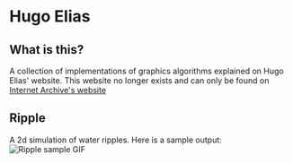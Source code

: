 # Hugo Elias

## What is this?
A collection of implementations of graphics algorithms explained on Hugo Elias' 
website. This website no longer exists and can only be found on [Internet Archive's 
website](https://web.archive.org/web/20160505235423/http://freespace.virgin.net/hugo.elias/graphics/x_water.htm)

## Ripple
A 2d simulation of water ripples. Here is a sample output:
![Ripple sample GIF](https://github.com/a93-git/hugo-elias/blob/main/ripple/output.gif)


